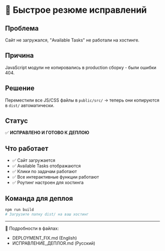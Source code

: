 # 🚀 Быстрое резюме исправлений

## Проблема
Сайт не загружался, "Available Tasks" не работали на хостинге.

## Причина
JavaScript модули не копировались в production сборку - были ошибки 404.

## Решение
Переместили все JS/CSS файлы в `public/src/` → теперь они копируются в `dist/` автоматически.

## Статус
✅ **ИСПРАВЛЕНО И ГОТОВО К ДЕПЛОЮ**

## Что работает
- ✅ Сайт загружается
- ✅ Available Tasks отображаются
- ✅ Клики по задачам работают
- ✅ Все интерактивные функции работают
- ✅ Роутинг настроен для хостинга

## Команда для деплоя
```bash
npm run build
# Загрузите папку dist/ на ваш хостинг
```

---
📄 Подробности в файлах:
- DEPLOYMENT_FIX.md (English)
- ИСПРАВЛЕНИЕ_ДЕПЛОЯ.md (Русский)
